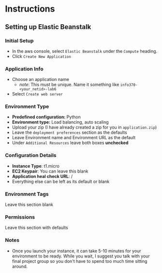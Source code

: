 # Instructions

## Setting up Elastic Beanstalk

### Initial Setup
* In the aws console, select `Elastic Beanstalk` under the `Compute` heading.
* Click `Create New Application`

### Application Info
* Choose an application name
    * _note_: This must be unique. Name it something like `info370-<your_netid>-lab6`
* Select `Create web server`

### Environment Type
* **Predefined configuration:** Python
* **Environment type:** Load balancing, auto scaling
* Upload your zip (I have already created a zip for you in `application.zip`)
* Leave the `deployment preferences` section as the defaults
* Leave Environment name and Environment URL as the default
* Under `Additional Resources` leave both boxes **unchecked**

### Configuration Details
* **Instance Type**: t1.micro
* **EC2 Keypair**: You can leave this blank
* **Application heal check URL**: /
* Everything else can be left as its default or blank

### Environment Tags
Leave this section blank

### Permissions
Leave this section with defaults

### Notes
* Once you launch your instance, it can take 5-10 minutes for your environment to be ready. While you wait, I suggest you talk with your final project group so you don't have to spend too much time sitting around.
